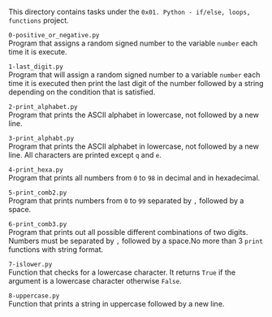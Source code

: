 This directory contains tasks under the `0x01. Python - if/else, loops, functions` project.<br>


`0-positive_or_negative.py`<br>
Program that assigns a random signed number to the variable `number` each time it is execute.

`1-last_digit.py`<br>
Program that will assign a random signed number to a variable `number` each time it is executed then print the last digit of the number followed by a string depending on the condition that is satisfied.

`2-print_alphabet.py`<br>
Program that prints the ASCII alphabet in lowercase, not followed by a new line.

`3-print_alphabt.py`<br>
Program that prints the ASCII alphabet in lowercase, not followed by a new line. All characters are printed except `q` and `e`.

`4-print_hexa.py`<br>
Program that prints all numbers from `0` to `98` in decimal and in hexadecimal.

`5-print_comb2.py`<br>
Program that prints numbers from `0` to `99` separated by `,` followed by a space.

`6-print_comb3.py`<br>
Program that prints out all possible different combinations of two digits. Numbers must be separated by `,` followed by a space.No more than 3 `print` functions with string format.

`7-islower.py`<br>
Function that checks for a lowercase character. It returns `True` if the argument is a lowercase character otherwise `False`.

`8-uppercase.py`<br>
Function that prints a string in uppercase followed by a new line.
